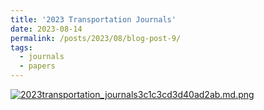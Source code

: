 ```yaml
---
title: '2023 Transportation Journals'
date: 2023-08-14
permalink: /posts/2023/08/blog-post-9/
tags:
  - journals
  - papers
---
```

[![2023transportation_journals3c1c3cd3d40ad2ab.md.png](https://img.picgo.net/2023/08/15/2023transportation_journals3c1c3cd3d40ad2ab.md.png)](https://www.picgo.net/image/jZgdK)
